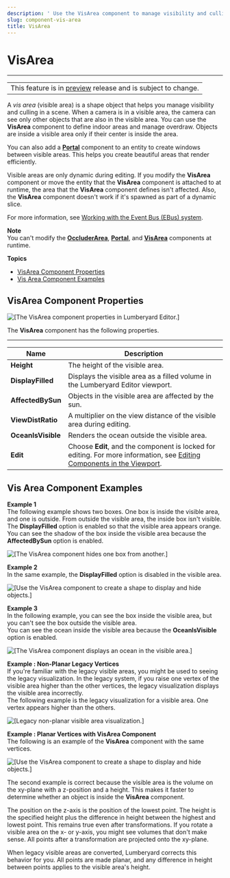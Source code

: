 ```yaml
---
description: ' Use the VisArea component to manage visibility and culling in &ALYlong;. '
slug: component-vis-area
title: VisArea
---
```

# VisArea<a name="component-vis-area"></a>


****  

|  | 
| --- |
| This feature is in [preview](https://docs.aws.amazon.com/lumberyard/latest/userguide/ly-glos-chap.html#preview) release and is subject to change\.  | 

A *vis area* \(visible area\) is a shape object that helps you manage visibility and culling in a scene\. When a camera is in a visible area, the camera can see only other objects that are also in the visible area\. You can use the **VisArea** component to define indoor areas and manage overdraw\. Objects are inside a visible area only if their center is inside the area\.

You can also add a **[Portal](component-portal.md)** component to an entity to create windows between visible areas\. This helps you create beautiful areas that render efficiently\.

Visible areas are only dynamic during editing\. If you modify the **VisArea** component or move the entity that the **VisArea** component is attached to at runtime, the area that the **VisArea** component defines isn't affected\. Also, the **VisArea** component doesn't work if it's spawned as part of a dynamic slice\. 

For more information, see [Working with the Event Bus \(EBus\) system](ebus-intro.md)\.

**Note**  
You can't modify the **[OccluderArea](component-occluder-area.md)**, **[Portal](component-portal.md)**, and **[VisArea](#component-vis-area)** components at runtime\. 

**Topics**
+ [VisArea Component Properties](#component-vis-area-properties)
+ [Vis Area Component Examples](#component-vis-area-examples)

## VisArea Component Properties<a name="component-vis-area-properties"></a>

![\[The VisArea component properties in Lumberyard Editor.\]](/images/userguide/component/vis-area-component-properties.png)

The **VisArea** component has the following properties\.


****  

| Name | Description | 
| --- | --- | 
|  **Height**  |  The height of the visible area\.  | 
|  **DisplayFilled**  |  Displays the visible area as a filled volume in the Lumberyard Editor viewport\.   | 
|  **AffectedBySun**  |  Objects in the visible area are affected by the sun\.  | 
|  **ViewDistRatio**  |  A multiplier on the view distance of the visible area during editing\.  | 
|  **OceanIsVisible**  |  Renders the ocean outside the visible area\.   | 
|  **Edit**  |  Choose **Edit**, and the component is locked for editing\. For more information, see [Editing Components in the Viewport](edit-mode-for-components.md)\.  | 

## Vis Area Component Examples<a name="component-vis-area-examples"></a>

**Example 1**  
The following example shows two boxes\. One box is inside the visible area, and one is outside\. From outside the visible area, the inside box isn't visible\. The **DisplayFilled** option is enabled so that the visible area appears orange\.  
You can see the shadow of the box inside the visible area because the **AffectedBySun** option is enabled\.  

![\[The VisArea component hides one box from another.\]](/images/userguide/component/component-visarea.png)

**Example 2**  
In the same example, the **DisplayFilled** option is disabled in the visible area\.  

![\[Use the VisArea component to create a shape to display and hide objects.\]](/images/userguide/component/component-visarea-2.png)

**Example 3**  
In the following example, you can see the box inside the visible area, but you can't see the box outside the visible area\.   
You can see the ocean inside the visible area because the **OceanIsVisible** option is enabled\.  

![\[The VisArea component displays an ocean in the visible area.\]](/images/userguide/component/component-visarea-1.png)

**Example : Non\-Planar Legacy Vertices**  
If you're familiar with the legacy visible areas, you might be used to seeing the legacy visualization\. In the legacy system, if you raise one vertex of the visible area higher than the other vertices, the legacy visualization displays the visible area incorrectly\.  
The following example is the legacy visualization for a visible area\. One vertex appears higher than the others\.  

![\[Legacy non-planar visible area visualization.\]](/images/userguide/component/component-visarea-3.png)

**Example : Planar Vertices with VisArea Component**  
The following is an example of the **VisArea** component with the same vertices\.  

![\[Use the VisArea component to create a shape to display and hide objects.\]](/images/userguide/component-visarea-4.png)

The second example is correct because the visible area is the volume on the xy\-plane with a z\-position and a height\. This makes it faster to determine whether an object is inside the **VisArea** component\.

The position on the z\-axis is the position of the lowest point\. The height is the specified height plus the difference in height between the highest and lowest point\. This remains true even after transformations\. If you rotate a visible area on the x\- or y\-axis, you might see volumes that don't make sense\. All points after a transformation are projected onto the xy\-plane\. 

When legacy visible areas are converted, Lumberyard corrects this behavior for you\. All points are made planar, and any difference in height between points applies to the visible area's height\.